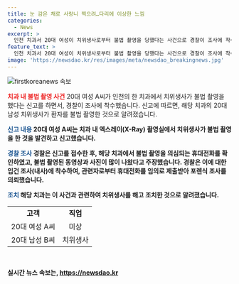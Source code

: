 ```yaml
---
title: 눈 감은 채로 사랑니 찍으려…다리에 이상한 느낌
categories:
  - News
excerpt: >
  인천 치과서 20대 여성이 치위생사로부터 불법 촬영을 당했다는 사건으로 경찰이 조사에 착수했다. 6일 해당 치과에서 사랑니 수술 전 치위생사가 휴대전화로 촬영한 것을 확인한 A씨가 112에 신고했다. A씨는 다른 여성 피해자들의 사진과 동영상도 발견됐다고 주장했다. 경찰은 휴대전화를 확인하고 B씨를 해고했다. 20대 여성의 불법 촬영 피해에 대한 치과 내사가 진행 중이다.
feature_text: >
  인천 치과서 20대 여성이 치위생사로부터 불법 촬영을 당했다는 사건으로 경찰이 조사에 착수했다. 6일 해당 치과에서 사랑니 수술 전 치위생사가 휴대전화로 촬영한 것을 확인한 A씨가 112에 신고했다. A씨는 다른 여성 피해자들의 사진과 동영상도 발견됐다고 주장했다. 경찰은 휴대전화를 확인하고 B씨를 해고했다. 20대 여성의 불법 촬영 피해에 대한 치과 내사가 진행 중이다.
image: 'https://newsdao.kr/res/images/meta/newsdao_breakingnews.jpg'
---
```


<p><img src="https://newsdao.kr/res/images/meta/newsdao_breakingnews.jpg" alt="firstkoreanews 속보" /></p>

<p><b><span style="color: #ee2323;">치과 내 불법 촬영 사건</span></b>
20대 여성 A씨가 인천의 한 치과에서 치위생사가 불법 촬영을 했다는 신고를 하면서, 경찰이 조사에 착수했습니다. 신고에 따르면, 해당 치과의 20대 남성 치위생사가 환자를 불법 촬영한 것으로 알려졌습니다.</p>

<p><b><span style="color: #1a5490;">신고 내용</span><b>
20대 여성 A씨는 치과 내 엑스레이(X-Ray) 촬영실에서 치위생사가 불법 촬영을 한 것을 발견하고 신고했습니다.</p>

<p><b><span style="color: #1a5490;">경찰 조사</span><b>
경찰은 신고를 접수한 후, 해당 치과에서 불법 촬영을 의심되는 휴대전화를 확인하였고, 불법 촬영된 동영상과 사진이 많이 나왔다고 주장했습니다. 경찰은 이에 대한 입건 조사(내사)에 착수하여, 관련자로부터 휴대전화를 임의로 제출받아 포렌식 조사를 의뢰했습니다.</p>

<p><b><span style="color: #1a5490;">조치</span><b>
해당 치과는 이 사건과 관련하여 치위생사를 해고 조치한 것으로 알려졌습니다.</p>

<table>
  <tr>
    <td style="text-align: center; height: 17px;"><b>고객</b></td>
    <td style="text-align: center; height: 17px;"><b>직업</b></td>
  </tr>
  <tr>
    <td style="text-align: center; height: 17px;">20대 여성 A씨</td>
    <td style="text-align: center; height: 17px;">미상</td>
  </tr>
  <tr>
    <td style="text-align: center; height: 17px;">20대 남성 B씨</td>
    <td style="text-align: center; height: 17px;">치위생사</td>
  </tr>
</table>

<p data-ke-size="size16">&nbsp;</p>
실시간 뉴스 속보는, <a href="https://newsdao.kr" rel="dofollow">https://newsdao.kr</a>


